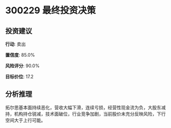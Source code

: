 # 300229 最终投资决策

## 投资建议

**行动**: 卖出

**置信度**: 85.0%

**风险评分**: 90.0%

**目标价位**: 17.2

## 分析推理

拓尔思基本面持续恶化，营收大幅下滑，连续亏损，经营性现金流为负，大股东减持，机构持仓锐减，技术面破位，行业竞争加剧，当前股价未充分反映风险，下行空间大于上行可能。

